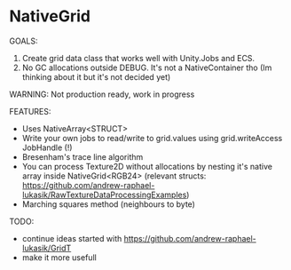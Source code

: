 # NativeGrid
GOALS:
1. Create grid data class that works well with Unity.Jobs and ECS.
2. No GC allocations outside DEBUG. It's not a NativeContainer tho (Im thinking about it but it's not decided yet)

WARNING: Not production ready, work in progress

FEATURES:
- Uses NativeArray<span><</span>STRUCT<span>></span>
- Write your own jobs to read/write to grid.values using grid.writeAccess JobHandle (!)
- Bresenham's trace line algorithm
- You can process Texture2D without allocations by nesting it's native array inside NativeGrid<span><</span>RGB24<span>></span> (relevant structs: https://github.com/andrew-raphael-lukasik/RawTextureDataProcessingExamples)
- Marching squares method (neighbours to byte)

TODO:
- continue ideas started with https://github.com/andrew-raphael-lukasik/GridT
- make it more usefull
